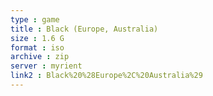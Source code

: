 ```yaml
---
type : game
title : Black (Europe, Australia)
size : 1.6 G
format : iso
archive : zip
server : myrient
link2 : Black%20%28Europe%2C%20Australia%29
---
```

